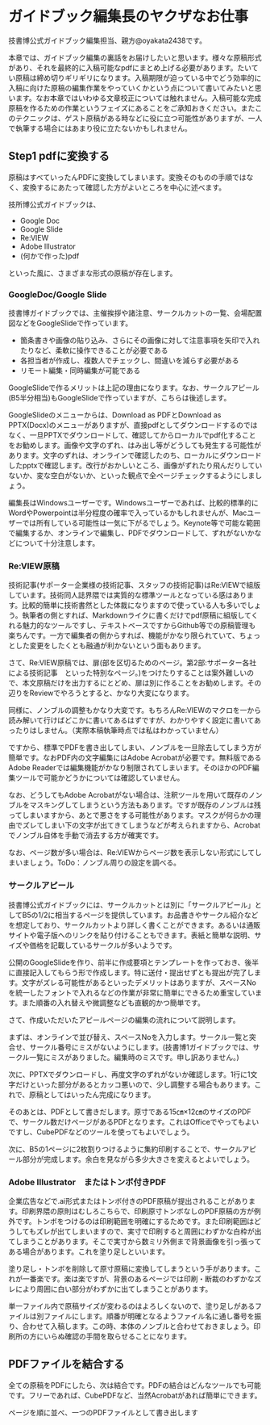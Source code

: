 # ガイドブック編集長のヤクザなお仕事

技書博公式ガイドブック編集担当、親方@oyakata2438です。

本章では、ガイドブック編集の裏話をお届けしたいと思います。様々な原稿形式があり、それを最終的に入稿可能なpdfにまとめ上げる必要があります。たいてい原稿は締め切りギリギリになります。入稿期限が迫っている中でどう効率的に入稿に向けた原稿の編集作業をやっていくかという点について書いてみたいと思います。なお本章ではいわゆる文章校正については触れません。入稿可能な完成原稿を作るための作業というフェイズにあることをご承知おきください。またこのテクニックは、ゲスト原稿がある時などに役に立つ可能性がありますが、一人で執筆する場合にはあまり役に立たないかもしれません。

## Step1 pdfに変換する
原稿はすべていったんPDFに変換してしまいます。変換そのものの手順ではなく、変換するにあたって確認した方がよいところを中心に述べます。

技所博公式ガイドブックは、

* Google Doc
* Google Slide
* Re:VIEW
* Adobe Illustrator
* (何かで作った)pdf

といった風に、さまざまな形式の原稿が存在します。

### GoogleDoc/Google Slide

技書博ガイドブックでは、主催挨拶や諸注意、サークルカットの一覧、会場配置図などをGoogleSlideで作っています。

* 箇条書きや画像の貼り込み、さらにその画像に対して注意事項を矢印で入れたりなど、柔軟に操作できることが必要である
* 各担当者が作成し、複数人でチェックし、間違いを減らす必要がある
* リモート編集・同時編集が可能である

GoogleSlideで作るメリットは上記の理由になります。なお、サークルアピール(B5半分相当)もGoogleSlideで作っていますが、こちらは後述します。

GoogleSlideのメニューからは、Download as PDFとDownload as PPTX(Docx)のメニューがありますが、直接pdfとしてダウンロードするのではなく、一旦PPTXでダウンロードして、確認してからローカルでpdf化することをお勧めします。画像や文字のずれ、はみ出し等がどうしても発生する可能性があります。文字のずれは、オンラインで確認したのち、ローカルにダウンロードしたpptxで確認します。改行がおかしいところ、画像がずれたり飛んだりしていないか、変な空白がないか、といった観点で全ページチェックするようにしましょう。

編集長はWindowsユーザーです。Windowsユーザーであれば、比較的標準的にWordやPowerpointは半分程度の確率で入っているかもしれませんが、Macユーザーでは所有している可能性は一気に下がるでしょう。Keynote等で可能な範囲で編集するか、オンラインで編集し、PDFでダウンロードして、ずれがないかなどについて十分注意します。

### Re:VIEW原稿
技術記事(サポーター企業様の技術記事、スタッフの技術記事)はRe:VIEWで組版しています。技術同人誌界隈では実質的な標準ツールとなっている感はあります。比較的簡単に技術書然とした体裁になりますので使っている人も多いでしょう。執筆者の側とすれば、Markdownライクに書くだけでpdf原稿に組版してくれる魅力的なツールですし、テキストベースですからGithub等での原稿管理も楽ちんです。一方で編集者の側からすれば、機能がかなり限られていて、ちょっとした変更をしたくとも融通が利かないという面もあります。

さて、Re:VIEW原稿では、扉(部を区切るためのページ。第2部:サポーター各社による技術記事　といった特別なページ。)をつけたりすることは案外難しいので、本文原稿だけを出力するにとどめ、扉は別に作ることをお勧めします。その辺りをReviewでやろうとすると、かなり大変になります。

同様に、ノンブルの調整もかなり大変です。もちろんRe:VIEWのマクロを一から読み解いて行けばどこかに書いてあるはずですが、わかりやすく設定に書いてあったりはしません。（実際本稿執筆時点では私はわかっていません）

ですから、標準でPDFを書き出してしまい、ノンブルを一旦除去してしまう方が簡単です。なおPDF内の文字編集にはAdobe Acrobatが必要です。無料版であるAdobe Readerでは編集機能がかなり制限されてしまいます。そのほかのPDF編集ツールで可能かどうかについては確認していません。

なお、どうしてもAdobe Acrobatがない場合は、注釈ツールを用いて既存のノンブルをマスキングしてしまうという方法もあります。ですが既存のノンブルは残ってしまいますから、あとで悪さをする可能性があります。マスクが何らかの理由でズレてしまい下の文字が出てきてしまうなどが考えられますから、Acrobatでノンブル自体を手動で消去する方が確実です。

なお、ページ数が多い場合は、Re:VIEWからページ数を表示しない形式にしてしまいましょう。ToDo：ノンブル周りの設定を調べる。

### サークルアピール
技書博公式ガイドブックには、サークルカットとは別に「サークルアピール」としてB5の1/2に相当するページを提供しています。お品書きやサークル紹介などを想定しており、サークルカットより詳しく書くことができます。あるいは通販サイトや電子版へのリンクを貼り付けることもできます。表紙と簡単な説明、サイズや価格を記載しているサークルが多いようです。

公開のGoogleSlideを作り、前半に作成要項とテンプレートを作っておき、後半に直接記入してもらう形で作成します。特に送付・提出せずとも提出が完了します。文字がズレる可能性があるといったデメリットはありますが、スペースNoを統一したフォントで入れるなどの作業が非常に簡単にできるため重宝しています。また順番の入れ替えや微調整なども直観的かつ簡単です。

さて、作成いただいたアピールページの編集の流れについて説明します。

まずは、オンラインで並び替え、スペースNoを入力します。サークル一覧と突合せ、サークル番号にミスがないようにします。(技書博1ガイドブックでは、サークル一覧にミスがありました。編集時のミスです。申し訳ありません。)

次に、PPTXでダウンロードし、再度文字のずれがないか確認します。1行に1文字だけといった部分があるとカッコ悪いので、少し調整する場合もあります。これで、原稿としてはいったん完成になります。

そのあとは、PDFとして書きだします。原寸である15㎝×12㎝のサイズのPDFで、サークル数だけページがあるPDFとなります。これはOfficeでやってもよいですし、CubePDFなどのツールを使ってもよいでしょう。

次に、B5の1ページに2枚割りつけるように集約印刷することで、サークルアピール部分が完成します。余白を見ながら多少大きさを変えるとよいでしょう。

### Adobe Illustrator　またはトンボ付きPDF
企業広告などで.ai形式またはトンボ付きのPDF原稿が提出されることがあります。印刷界隈の原則はむしろこちらで、印刷原寸トンボなしのPDF原稿の方が例外です。トンボをつけるのは印刷範囲を明確にするためです。また印刷範囲はどうしてもズレが出てしまいますので、実寸で印刷すると周囲にわずかな白枠が出てしまうことがあります。そこで実寸から数ミリ外側まで背景画像を引っ張ってある場合があります。これを塗り足しといいます。

塗り足し・トンボを削除して原寸原稿に変換してしまうという手があります。これが一番楽です。楽は楽ですが、背景のあるページでは印刷・断裁のわずかなズレにより周囲に白い部分がわずかに出てしまうことがあります。

単一ファイル内で原稿サイズが変わるのはよろしくないので、塗り足しがあるファイルは別ファイルにします。順番が明確となるようファイル名に通し番号を振り、合わせて入稿します。この時、本体のノンブルと合わせておきましょう。印刷所の方にいらぬ確認の手間を取らせることになります。

## PDFファイルを結合する
全ての原稿をPDFにしたら、次は結合です。PDFの結合はどんなツールでも可能です。フリーであれば、CubePDFなど、当然Acrobatがあれば簡単にできます。

ページを順に並べ、一つのPDFファイルとして書き出します

